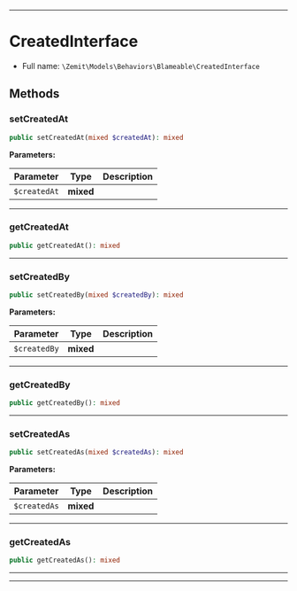 ***

# CreatedInterface





* Full name: `\Zemit\Models\Behaviors\Blameable\CreatedInterface`



## Methods


### setCreatedAt



```php
public setCreatedAt(mixed $createdAt): mixed
```








**Parameters:**

| Parameter | Type | Description |
|-----------|------|-------------|
| `$createdAt` | **mixed** |  |





***

### getCreatedAt



```php
public getCreatedAt(): mixed
```












***

### setCreatedBy



```php
public setCreatedBy(mixed $createdBy): mixed
```








**Parameters:**

| Parameter | Type | Description |
|-----------|------|-------------|
| `$createdBy` | **mixed** |  |





***

### getCreatedBy



```php
public getCreatedBy(): mixed
```












***

### setCreatedAs



```php
public setCreatedAs(mixed $createdAs): mixed
```








**Parameters:**

| Parameter | Type | Description |
|-----------|------|-------------|
| `$createdAs` | **mixed** |  |





***

### getCreatedAs



```php
public getCreatedAs(): mixed
```












***


***
